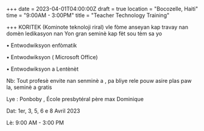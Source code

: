 +++
date = 2023-04-01T04:00:00Z
draft = true
location = "Bocozelle, Haiti"
time = "9:00AM - 3:00PM"
title = "Teacher Technology Training"

+++
KORITEK (Kominote teknoloji riral) vle fòme anseyan kap travay nan domèn ledikasyon nan Yon gran seminè kap fèt sou tèm sa yo 

• Entwodwiksyon enfòmatik

• Entwodwiksyon ( Microsoft Office)

• Entwodwiksyon a Lentènèt

Nb: Tout profesè envite nan senminè a , pa bliye rele pouw asire plas paw la, seminè a gratis

Lye : Ponboby , École presbytéral père max Dominique

Dat: 1er, 3, 5, 6 e 8 Avril 2023

Lè:  9:00 AM - 3:00 PM 